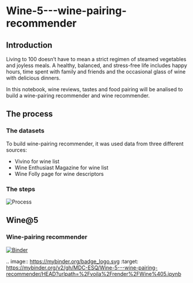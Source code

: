 # Wine-5---wine-pairing-recommender

## Introduction
Living to 100 doesn’t have to mean a strict regimen of steamed vegetables and joyless meals.
A healthy, balanced, and stress-free life includes happy hours, time spent with family and friends and the occasional glass of wine with delicious dinners.

In this notebook, wine reviews, tastes and food pairing will be analised to build a wine-pairing recommender and wine recommender.


## The process
### The datasets
To build wine-pairing recommender, it was used data from three different sources:
   - Vivino for wine list 
   - Wine Enthusiast Magazine for wine list
   - Wine Folly page for wine descriptors


### The steps


 ![Process](https://user-images.githubusercontent.com/110760816/201392218-5cde9fe6-32dc-4d04-983a-3188205825e7.jpg)


## Wine@5
### Wine-pairing recommender

[![Binder](https://mybinder.org/badge_logo.svg)](https://mybinder.org/v2/gh/MDC-ESQ/Wine-5---wine-pairing-recommender/HEAD?urlpath=%2Fvoila%2Frender%2FWine%405.ipynb)

.. image:: https://mybinder.org/badge_logo.svg
 :target: https://mybinder.org/v2/gh/MDC-ESQ/Wine-5---wine-pairing-recommender/HEAD?urlpath=%2Fvoila%2Frender%2FWine%405.ipynb
